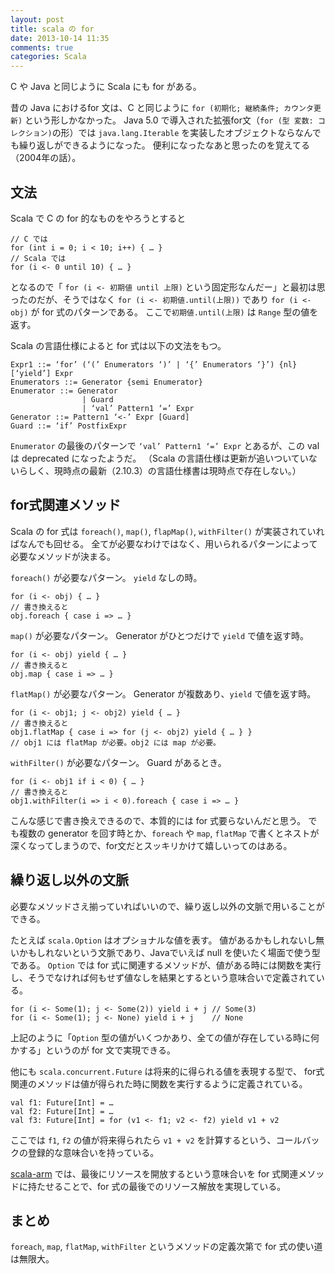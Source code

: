 ```yaml
---
layout: post
title: scala の for
date: 2013-10-14 11:35
comments: true
categories: Scala
---
```


C や Java と同じように Scala にも for がある。

昔の Java におけるfor 文は、C と同じように `for (初期化; 継続条件; カウンタ更新)` という形しかなかった。
Java 5.0 で導入された拡張for文（`for (型 変数: コレクション)`の形）では `java.lang.Iterable` を実装したオブジェクトならなんでも繰り返しができるようになった。
便利になったなあと思ったのを覚えてる（2004年の話）。

## 文法

Scala で C の for 的なものをやろうとすると

    // C では
    for (int i = 0; i < 10; i++) { … }
    // Scala では
    for (i <- 0 until 10) { … }

となるので「 `for (i <- 初期値 until 上限)` という固定形なんだー」と最初は思ったのだが、そうではなく `for (i <- 初期値.until(上限))` であり `for (i <- obj)` が for 式のパターンである。
ここで`初期値.until(上限)` は `Range` 型の値を返す。

<!-- more -->

Scala の言語仕様によると for 式は以下の文法をもつ。

    Expr1 ::= ‘for’ (‘(’ Enumerators ‘)’ | ‘{’ Enumerators ‘}’) {nl} [‘yield’] Expr
    Enumerators ::= Generator {semi Enumerator}
    Enumerator ::= Generator
                    | Guard
                    | ‘val’ Pattern1 ‘=’ Expr
    Generator ::= Pattern1 ‘<-’ Expr [Guard]
    Guard ::= ‘if’ PostfixExpr

`Enumerator` の最後のパターンで `‘val’ Pattern1 ‘=’ Expr` とあるが、この val は deprecated になったようだ。
（Scala の言語仕様は更新が追いついていないらしく、現時点の最新（2.10.3）の言語仕様書は現時点で存在しない。）

## for式関連メソッド

Scala の for 式は `foreach()`, `map()`, `flapMap()`, `withFilter()` が実装されていればなんでも回せる。
全てが必要なわけではなく、用いられるパターンによって必要なメソッドが決まる。

`foreach()` が必要なパターン。 `yield` なしの時。

    for (i <- obj) { … }
    // 書き換えると
    obj.foreach { case i => … }

`map()` が必要なパターン。
Generator がひとつだけで `yield` で値を返す時。

    for (i <- obj) yield { … }
    // 書き換えると
    obj.map { case i => … }

`flatMap()` が必要なパターン。
Generator が複数あり、`yield` で値を返す時。

    for (i <- obj1; j <- obj2) yield { … }
    // 書き換えると
    obj1.flatMap { case i => for (j <- obj2) yield { … } }
    // obj1 には flatMap が必要。obj2 には map が必要。

`withFilter()` が必要なパターン。
Guard があるとき。

    for (i <- obj1 if i < 0) { … }
    // 書き換えると
    obj1.withFilter(i => i < 0).foreach { case i => … }

こんな感じで書き換えできるので、本質的には for 式要らないんだと思う。
でも複数の generator を回す時とか、`foreach` や `map`, `flatMap` で書くとネストが深くなってしまうので、for文だとスッキリかけて嬉しいってのはある。

## 繰り返し以外の文脈

必要なメソッドさえ揃っていればいいので、繰り返し以外の文脈で用いることができる。

たとえば `scala.Option` はオプショナルな値を表す。
値があるかもしれないし無いかもしれないという文脈であり、Javaでいえば null を使いたく場面で使う型である。
`Option` では for 式に関連するメソッドが、値がある時には関数を実行し、そうでなければ何もせず値なしを結果とするという意味合いで定義されている。

    for (i <- Some(1); j <- Some(2)) yield i + j // Some(3)
    for (i <- Some(1); j <- None) yield i + j    // None

上記のように「`Option` 型の値がいくつかあり、全ての値が存在している時に何かする」というのが for 文で実現できる。

他にも `scala.concurrent.Future` は将来的に得られる値を表現する型で、
for式関連のメソッドは値が得られた時に関数を実行するように定義されている。

    val f1: Future[Int] = …
    val f2: Future[Int] = …
    val f3: Future[Int] = for (v1 <- f1; v2 <- f2) yield v1 + v2

ここでは `f1`, `f2` の値が将来得られたら `v1 + v2` を計算するという、コールバックの登録的な意味合いを持っている。

[scala-arm](https://github.com/jsuereth/scala-arm) では、最後にリソースを開放するという意味合いを for 式関連メソッドに持たせることで、for 式の最後でのリソース解放を実現している。

## まとめ

`foreach`, `map`, `flatMap`, `withFilter` というメソッドの定義次第で for 式の使い道は無限大。
